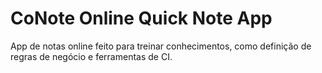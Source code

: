 # CoNote Online Quick Note App

App de notas online feito para treinar conhecimentos, como definição de regras de negócio e ferramentas de CI.

